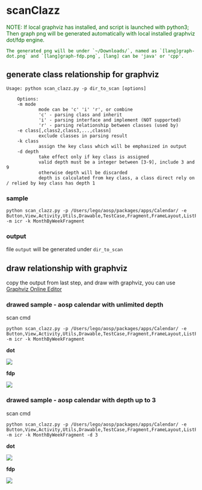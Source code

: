 # scanClazz

<font color=darkgreen>
NOTE:     
    If local graphviz has installed, and script is launched with python3;     
    Then graph png will be generated automatically with local installed graphviz dot/fdp engine.

    The generated png will be under `~/Downloads/`, named as `[lang]graph-dot.png` and `[lang]graph-fdp.png`, [lang] can be 'java' or 'cpp'. 
</font>

## generate class relationship for graphviz

```
Usage: python scan_clazz.py -p dir_to_scan [options]

    Options:
    -m mode
            mode can be 'c' 'i' 'r', or combine
            'c' - parsing class and inherit
            'i' - parsing interface and implement (NOT supported)
            'r' - parsing relationship between classes (used by)
    -e class[,class2,class3,...,classn]
            exclude classes in parsing result
    -k class
            assign the key class which will be emphasized in output
    -d depth
            take effect only if key class is assigned
            valid depth must be a integer between [3-9], include 3 and 9
            otherwise depth will be discarded
            depth is calculated from key class, a class direct rely on / relied by key class has depth 1 
```

### sample

```
python scan_clazz.py -p /Users/lego/aosp/packages/apps/Calendar/ -e Button,View,Activity,Utils,Drawable,TestCase,Fragment,FrameLayout,ListFragment,ListView,ListActivity -m icr -k MonthByWeekFragment
```

### output

file `output` will be generated under `dir_to_scan`

## draw relationship with graphviz

copy the output from last step, and draw with graphviz, you can use [Graphviz Online Editor](https://edotor.net)

### drawed sample - aosp calendar with unlimited depth

scan cmd

```
python scan_clazz.py -p /Users/lego/aosp/packages/apps/Calendar/ -e Button,View,Activity,Utils,Drawable,TestCase,Fragment,FrameLayout,ListFragment,ListView,ListActivity -m icr -k MonthByWeekFragment
```

**dot**

![](http://ww2.sinaimg.cn/large/006tNc79ly1g3kyi2unonj32770u0h96.jpg)

**fdp**

![](http://ww4.sinaimg.cn/large/006tNc79ly1g3kyig69cjj30u00yk7wh.jpg)

### drawed sample - aosp calendar with depth up to 3

scan cmd

```
python scan_clazz.py -p /Users/lego/aosp/packages/apps/Calendar/ -e Button,View,Activity,Utils,Drawable,TestCase,Fragment,FrameLayout,ListFragment,ListView,ListActivity -m icr -k MonthByWeekFragment -d 3
```

**dot**

![](http://ww1.sinaimg.cn/large/006tNc79ly1g3ly7525nyj311z0u0476.jpg)

**fdp**

![](http://ww1.sinaimg.cn/large/006tNc79ly1g3ly7iaikkj31cz0u0qbv.jpg)
